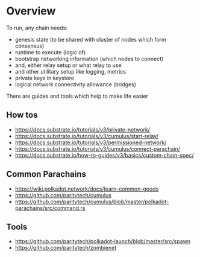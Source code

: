 # Overview

To run, any chain needs:

- genesis state (to be shared with cluster of nodes which form consensus)
- runtime to execute (logic of)
- bootstrap networking information (which nodes to connect)
- and, either relay setup or what relay to use
- and other utilitary setup like logging, metrics
- private keys in keystore 
- logical network connectivity allowance (bridges)

There are guides and tools which help to make life easier

## How tos

- https://docs.substrate.io/tutorials/v3/private-network/
- https://docs.substrate.io/tutorials/v3/cumulus/start-relay/
- https://docs.substrate.io/tutorials/v3/permissioned-network/
- https://docs.substrate.io/tutorials/v3/cumulus/connect-parachain/
- https://docs.substrate.io/how-to-guides/v3/basics/custom-chain-spec/

## Common Parachains

- https://wiki.polkadot.network/docs/learn-common-goods
- https://github.com/paritytech/cumulus
- https://github.com/paritytech/cumulus/blob/master/polkadot-parachains/src/command.rs


## Tools

- https://github.com/paritytech/polkadot-launch/blob/master/src/spawn
- https://github.com/paritytech/zombienet
